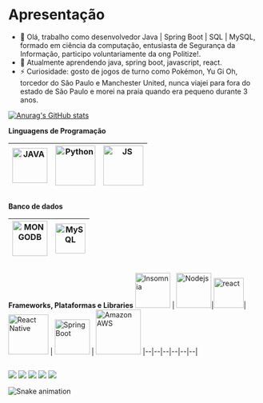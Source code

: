 # Apresentação
- 👋 Olá, trabalho como desenvolvedor Java | Spring Boot | SQL | MySQL, formado em ciência da computação, entusiasta de Segurança da Informação, participo voluntariamente da ong Politize!.
- 🌱 Atualmente aprendendo java, spring boot, javascript, react.    
- ⚡️ Curiosidade: gosto de jogos de turno como Pokémon, Yu Gi Oh, torcedor do São Paulo e Manchester United, nunca viajei para fora do estado de São Paulo e morei na praia quando era pequeno durante 3 anos.   

   
[![Anurag's GitHub stats](https://github-readme-stats.vercel.app/api?username=GustavoJuliao&theme=radical)](https://github.com/anuraghazra/github-readme-stats)

**Linguagens de Programação**

<img alt="JAVA" title="Java" width="70px" src="https://img.shields.io/badge/Java-ED8B00?style=for-the-badge&logo=java&logoColor=white"> | <img title="Python" alt="Python" width="80px" src="https://img.shields.io/badge/Python-14354C?style=for-the-badge&logo=python&logoColor=white" />|<img alt="JS" title="JavaScript" width="80px" src="https://img.shields.io/badge/JavaScript-323330?style=for-the-badge&logo=javascript&logoColor=F7DF1E">
|--|--|--|

  ##
**Banco de dados**

<img alt="MONGODB" title="MongoDB" width="70px" src="https://img.shields.io/badge/MongoDB-%234ea94b.svg?style=for-the-badge&logo=mongodb&logoColor=white"> | <img title="MySQL" alt="MySQL" width="60px" src="https://img.shields.io/badge/mysql-%2300f.svg?style=for-the-badge&logo=mysql&logoColor=white" />
|--|--|

  ##
  
  **Frameworks, Plataformas e Libraries**
 <img alt="Insomnia" title="Insomnia" width="70px" src="https://img.shields.io/badge/Insomnia-black?style=for-the-badge&logo=insomnia&logoColor=5849BE"> | <img title="Node.js" alt="Nodejs" width="70px" src="https://img.shields.io/badge/node.js-6DA55F?style=for-the-badge&logo=node.js&logoColor=white" />|<img alt="react" title="React" width="60px" src="https://img.shields.io/badge/react-%2320232a.svg?style=for-the-badge&logo=react&logoColor=%2361DAFB">|<img alt="React Native" title="React Native" width="80px" src="https://img.shields.io/badge/react_native-%2320232a.svg?style=for-the-badge&logo=react&logoColor=%2361DAFB"> | <img alt="Spring Boot" title="Spring Boot" width="70px" src="https://img.shields.io/badge/Spring-6DB33F?style=for-the-badge&logo=spring&logoColor=white"> | <img alt="Amazon AWS" title="Amazon AWS" width="90px" src="https://img.shields.io/badge/Amazon_AWS-232F3E?style=for-the-badge&logo=amazon-aws&logoColor=white">
|--|--|--|--|--|--|

 ##
 
<div> 
  <a href="https://instagram.com/gustav.oj" target="_blank"><img src="https://img.shields.io/badge/-Instagram-%23E4405F?style=for-the-badge&logo=instagram&logoColor=white" target="_blank"></a>
 	<a href="https://www.twitch.tv/fikcheii" target="_blank"><img src="https://img.shields.io/badge/Twitch-9146FF?style=for-the-badge&logo=twitch&logoColor=white" target="_blank"></a>
 </a> 
  <a href = "mailto:gustavo.sjuliao@gmail.com"><img src="https://img.shields.io/badge/-Gmail-%23333?style=for-the-badge&logo=gmail&logoColor=white" target="_blank"></a>
  <a href = "https://steamcommunity.com/id/fikchei/"><img src="https://img.shields.io/badge/Steam-000000?style=for-the-badge&logo=steam&logoColor=white" target="_blank"></a>
  <a href="https://www.linkedin.com/in/gustavo-s-juliao-11s" target="_blank"><img src="https://img.shields.io/badge/-LinkedIn-%230077B5?style=for-the-badge&logo=linkedin&logoColor=white" target="_blank"></a> 
 
  ![Snake animation](https://github.com/GustavoJuliao/GustavoJuliao/blob/output/github-contribution-grid-snake.svg)
 
</div>


